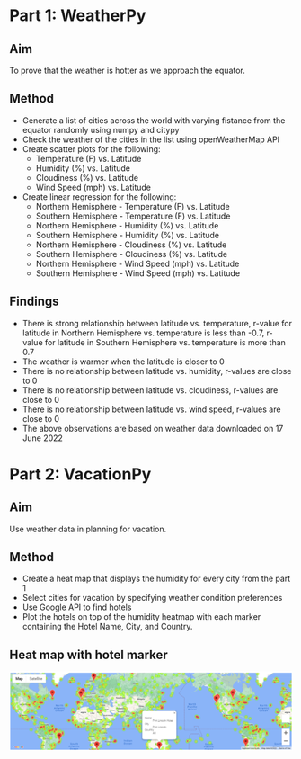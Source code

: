 # Part 1: WeatherPy

## Aim

To prove that the weather is hotter as we approach the equator.


## Method

- Generate a list of cities across the world with varying fistance from the equator randomly using numpy and citypy
- Check the weather of the cities in the list using openWeatherMap API
- Create scatter plots for the following:
    - Temperature (F) vs. Latitude
    - Humidity (%) vs. Latitude
    - Cloudiness (%) vs. Latitude
    - Wind Speed (mph) vs. Latitude
- Create linear regression for the following:
    - Northern Hemisphere - Temperature (F) vs. Latitude
    - Southern Hemisphere - Temperature (F) vs. Latitude
    - Northern Hemisphere - Humidity (%) vs. Latitude
    - Southern Hemisphere - Humidity (%) vs. Latitude
    - Northern Hemisphere - Cloudiness (%) vs. Latitude
    - Southern Hemisphere - Cloudiness (%) vs. Latitude
    - Northern Hemisphere - Wind Speed (mph) vs. Latitude
    - Southern Hemisphere - Wind Speed (mph) vs. Latitude


## Findings

- There is strong relationship between latitude vs. temperature, r-value for latitude in Northern Hemisphere vs. temperature is less than -0.7, r-value for latitude in Southern Hemisphere vs. temperature is more than 0.7
- The weather is warmer when the latitude is closer to 0
- There is no relationship between latitude vs. humidity, r-values are close to 0
- There is no relationship between latitude vs. cloudiness, r-values are close to 0
- There is no relationship between latitude vs. wind speed, r-values are close to 0
- The above observations are based on weather data downloaded on 17 June 2022


# Part 2: VacationPy

## Aim

Use weather data in planning for vacation.


## Method

- Create a heat map that displays the humidity for every city from the part 1
- Select cities for vacation by specifying weather condition preferences
- Use Google API to find hotels
- Plot the hotels on top of the humidity heatmap with each marker containing the Hotel Name, City, and Country.

## Heat map with hotel marker

![hotel_marker_heatmap.png](Part-2-VacationPy/hotel_marker_heatmap.png) 
